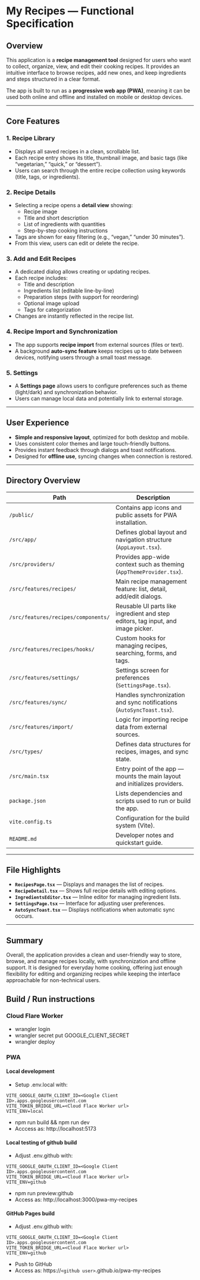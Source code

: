 # My Recipes — Functional Specification

## Overview
This application is a **recipe management tool** designed for users who want to collect, organize, view, and edit their cooking recipes. It provides an intuitive interface to browse recipes, add new ones, and keep ingredients and steps structured in a clear format.  

The app is built to run as a **progressive web app (PWA)**, meaning it can be used both online and offline and installed on mobile or desktop devices.

---

## Core Features

### 1. Recipe Library
- Displays all saved recipes in a clean, scrollable list.
- Each recipe entry shows its title, thumbnail image, and basic tags (like “vegetarian,” “quick,” or “dessert”).
- Users can search through the entire recipe collection using keywords (title, tags, or ingredients).

### 2. Recipe Details
- Selecting a recipe opens a **detail view** showing:
  - Recipe image
  - Title and short description
  - List of ingredients with quantities
  - Step-by-step cooking instructions
- Tags are shown for easy filtering (e.g., “vegan,” “under 30 minutes”).
- From this view, users can edit or delete the recipe.

### 3. Add and Edit Recipes
- A dedicated dialog allows creating or updating recipes.
- Each recipe includes:
  - Title and description
  - Ingredients list (editable line-by-line)
  - Preparation steps (with support for reordering)
  - Optional image upload
  - Tags for categorization
- Changes are instantly reflected in the recipe list.

### 4. Recipe Import and Synchronization
- The app supports **recipe import** from external sources (files or text).
- A background **auto-sync feature** keeps recipes up to date between devices, notifying users through a small toast message.

### 5. Settings
- A **Settings page** allows users to configure preferences such as theme (light/dark) and synchronization behavior.
- Users can manage local data and potentially link to external storage.

---

## User Experience
- **Simple and responsive layout**, optimized for both desktop and mobile.
- Uses consistent color themes and large touch-friendly buttons.
- Provides instant feedback through dialogs and toast notifications.
- Designed for **offline use**, syncing changes when connection is restored.

---

## Directory Overview

| Path | Description |
|------|--------------|
| `/public/` | Contains app icons and public assets for PWA installation. |
| `/src/app/` | Defines global layout and navigation structure (`AppLayout.tsx`). |
| `/src/providers/` | Provides app-wide context such as theming (`AppThemeProvider.tsx`). |
| `/src/features/recipes/` | Main recipe management feature: list, detail, add/edit dialogs. |
| `/src/features/recipes/components/` | Reusable UI parts like ingredient and step editors, tag input, and image picker. |
| `/src/features/recipes/hooks/` | Custom hooks for managing recipes, searching, forms, and tags. |
| `/src/features/settings/` | Settings screen for preferences (`SettingsPage.tsx`). |
| `/src/features/sync/` | Handles synchronization and sync notifications (`AutoSyncToast.tsx`). |
| `/src/features/import/` | Logic for importing recipe data from external sources. |
| `/src/types/` | Defines data structures for recipes, images, and sync state. |
| `/src/main.tsx` | Entry point of the app — mounts the main layout and initializes providers. |
| `package.json` | Lists dependencies and scripts used to run or build the app. |
| `vite.config.ts` | Configuration for the build system (Vite). |
| `README.md` | Developer notes and quickstart guide. |

---

## File Highlights
- **`RecipesPage.tsx`** — Displays and manages the list of recipes.
- **`RecipeDetail.tsx`** — Shows full recipe details with editing options.
- **`IngredientsEditor.tsx`** — Inline editor for managing ingredient lists.
- **`SettingsPage.tsx`** — Interface for adjusting user preferences.
- **`AutoSyncToast.tsx`** — Displays notifications when automatic sync occurs.

---

## Summary
Overall, the application provides a clean and user-friendly way to store, browse, and manage recipes locally, with synchronization and offline support. It is designed for everyday home cooking, offering just enough flexibility for editing and organizing recipes while keeping the interface approachable for non-technical users.

## Build / Run instructions
### Cloud Flare Worker
- wrangler login
- wrangler secret put GOOGLE_CLIENT_SECRET
- wrangler deploy
### PWA
#### Local development
- Setup .env.local with:
```
VITE_GOOGLE_OAUTH_CLIENT_ID=<Google Client ID>.apps.googleusercontent.com
VITE_TOKEN_BRIDGE_URL=<Cloud Flace Worker url>
VITE_ENV=local
```
- npm run build && npm run dev
- Acccess as: http://localhost:5173
#### Local testing of github build
- Adjust .env.github with:
```
VITE_GOOGLE_OAUTH_CLIENT_ID=<Google Client ID>.apps.googleusercontent.com
VITE_TOKEN_BRIDGE_URL=<Cloud Flace Worker url>
VITE_ENV=github
```
- npm run preview:github
- Access as: http://localhost:3000/pwa-my-recipes
#### GitHub Pages build
- Adjust .env.github with:
```
VITE_GOOGLE_OAUTH_CLIENT_ID=<Google Client ID>.apps.googleusercontent.com
VITE_TOKEN_BRIDGE_URL=<Cloud Flace Worker url>
VITE_ENV=github
```
- Push to GitHub
- Access as: https://```<github user>```.github.io/pwa-my-recipes
